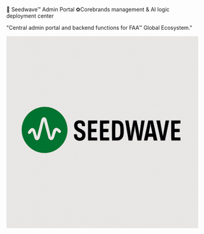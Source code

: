 🦁 Seedwave™ Admin Portal
✿Corebrands management & AI logic deployment center

"Central admin portal and backend functions for FAA™ Global Ecosystem."

![Your Seedwave Image](assets/seedwave.png)
